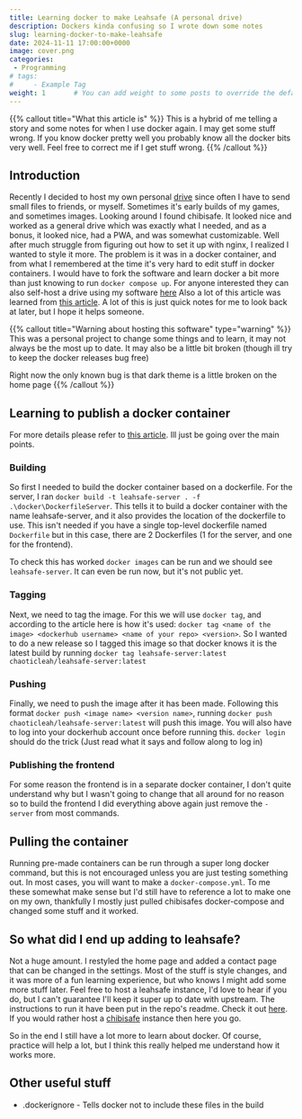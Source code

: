 ```yaml
---
title: Learning docker to make Leahsafe (A personal drive)
description: Dockers kinda confusing so I wrote down some notes
slug: learning-docker-to-make-leahsafe
date: 2024-11-11 17:00:00+0000
image: cover.png
categories:
 - Programming
# tags:
#     - Example Tag
weight: 1       # You can add weight to some posts to override the default sorting (date descending)
---
```


{{% callout title="What this article is" %}}
This is a hybrid of me telling a story and some notes for when I use docker again. I may get some stuff wrong. If you know docker pretty well you probably know all the docker bits very well. Feel free to correct me if I get stuff wrong.
{{% /callout %}}

## Introduction

Recently I decided to host my own personal [drive](https://drive.leahdevs.xyz/) since often I have to send small files to friends, or myself. Sometimes it's early builds of my games, and sometimes images. Looking around I found chibisafe. It looked nice and worked as a general drive which was exactly what I needed, and as a bonus, it looked nice, had a PWA, and was somewhat customizable. Well after much struggle from figuring out how to set it up with nginx, I realized I wanted to style it more. The problem is it was in a docker container, and from what I remembered at the time it's very hard to edit stuff in docker containers. I would have to fork the software and learn docker a bit more than just knowing to run `docker compose up`. For anyone interested they can also self-host a drive using my software [here](https://github.com/ChaoticLeah/leahsafe) Also a lot of this article was learned from [this article](https://medium.com/@komalminhas.96/a-step-by-step-guide-to-build-and-push-your-own-docker-images-to-dockerhub-709963d4a8bc). A lot of this is just quick notes for me to look back at later, but I hope it helps someone.

{{% callout title="Warning about hosting this software" type="warning" %}}
This was a personal project to change some things and to learn, it may not always be the most up to date. It may also be a little bit broken (though ill try to keep the docker releases bug free)

Right now the only known bug is that dark theme is a little broken on the home page
{{% /callout %}}

## Learning to publish a docker container

For more details please refer to [this article](https://medium.com/@komalminhas.96/a-step-by-step-guide-to-build-and-push-your-own-docker-images-to-dockerhub-709963d4a8bc). Ill just be going over the main points.

### Building

So first I needed to build the docker container based on a dockerfile. For the server, I ran
`docker build -t leahsafe-server . -f .\docker\DockerfileServer`. This tells it to build a docker container with the name leahsafe-server, and it also provides the location of the dockerfile to use. This isn't needed if you have a single top-level dockerfile named `Dockerfile` but in this case, there are 2 Dockerfiles (1 for the server, and one for the frontend). 

To check this has worked `docker images` can be run and we should see `leahsafe-server`. It can even be run now, but it's not public yet.

### Tagging

Next, we need to tag the image. For this we will use `docker tag`, and according to the article here is how it's used: `docker tag <name of the image> <dockerhub username> <name of your repo> <version>`. So I wanted to do a new release so I tagged this image so that docker knows it is the latest build by running `docker tag leahsafe-server:latest chaoticleah/leahsafe-server:latest`

### Pushing

Finally, we need to push the image after it has been made. Following this format `docker push <image name> <version name>`, running `docker push chaoticleah/leahsafe-server:latest` will push this image. You will also have to log into your dockerhub account once before running this. `docker login` should do the trick (Just read what it says and follow along to log in)

### Publishing the frontend

For some reason the frontend is in a separate docker container, I don't quite understand why but I wasn't going to change that all around for no reason so to build the frontend I did everything above again just remove the `-server` from most commands.

## Pulling the container

Running pre-made containers can be run through a super long docker command, but this is not encouraged unless you are just testing something out. In most cases, you will want to make a `docker-compose.yml`. To me these somewhat make sense but I'd still have to reference a lot to make one on my own, thankfully I mostly just pulled chibisafes docker-compose and changed some stuff and it worked.

## So what did I end up adding to leahsafe?

Not a huge amount. I restyled the home page and added a contact page that can be changed in the settings. Most of the stuff is style changes, and it was more of a fun learning experience, but who knows I might add some more stuff later. Feel free to host a leahsafe instance, I'd love to hear if you do, but I can't guarantee I'll keep it super up to date with upstream. The instructions to run it have been put in the repo's readme. Check it out [here](https://github.com/ChaoticLeah/leahsafe). If you would rather host a [chibisafe](https://github.com/chibisafe/chibisafe) instance then here you go.


So in the end I still have a lot more to learn about docker. Of course, practice will help a lot, but I think this really helped me understand how it works more.

## Other useful stuff
- .dockerignore - Tells docker not to include these files in the build